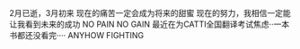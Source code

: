 2月已逝，3月初来
现在的痛苦一定会成为将来的甜蜜
现在的努力，我相信一定能让我看到未来的成功
NO PAIN NO GAIN
最近在为CATTI全国翻译考试焦虑··一本书都还没看完····
ANYHOW FIGHTING 
